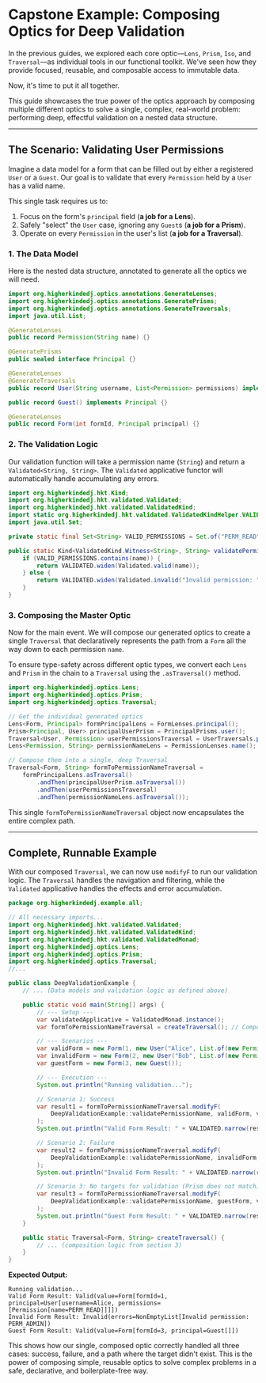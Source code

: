 # Capstone Example: Composing Optics for Deep Validation

In the previous guides, we explored each core optic—`Lens`, `Prism`, `Iso`, and `Traversal`—as individual tools in our functional toolkit. We've seen how they provide focused, reusable, and composable access to immutable data.

Now, it's time to put it all together.

This guide showcases the true power of the optics approach by composing multiple different optics to solve a single, complex, real-world problem: performing deep, effectful validation on a nested data structure.

---

## The Scenario: Validating User Permissions

Imagine a data model for a form that can be filled out by either a registered `User` or a `Guest`. Our goal is to validate that every `Permission` held by a `User` has a valid name.

This single task requires us to:

1. Focus on the form's `principal` field (**a job for a Lens**).
2. Safely "select" the `User` case, ignoring any `Guest`s (**a job for a Prism**).
3. Operate on every `Permission` in the user's list (**a job for a Traversal**).

### 1. The Data Model

Here is the nested data structure, annotated to generate all the optics we will need.

```java
import org.higherkindedj.optics.annotations.GenerateLenses;
import org.higherkindedj.optics.annotations.GeneratePrisms;
import org.higherkindedj.optics.annotations.GenerateTraversals;
import java.util.List;

@GenerateLenses
public record Permission(String name) {}

@GeneratePrisms
public sealed interface Principal {}

@GenerateLenses
@GenerateTraversals
public record User(String username, List<Permission> permissions) implements Principal {}

public record Guest() implements Principal {}

@GenerateLenses
public record Form(int formId, Principal principal) {}
```

### 2. The Validation Logic

Our validation function will take a permission name (`String`) and return a `Validated<String, String>`. The `Validated` applicative functor will automatically handle accumulating any errors.

```java
import org.higherkindedj.hkt.Kind;
import org.higherkindedj.hkt.validated.Validated;
import org.higherkindedj.hkt.validated.ValidatedKind;
import static org.higherkindedj.hkt.validated.ValidatedKindHelper.VALIDATED;
import java.util.Set;

private static final Set<String> VALID_PERMISSIONS = Set.of("PERM_READ", "PERM_WRITE", "PERM_DELETE");

public static Kind<ValidatedKind.Witness<String>, String> validatePermissionName(String name) {
    if (VALID_PERMISSIONS.contains(name)) {
        return VALIDATED.widen(Validated.valid(name));
    } else {
        return VALIDATED.widen(Validated.invalid("Invalid permission: " + name));
    }
}
```

### 3. Composing the Master Optic

Now for the main event. We will compose our generated optics to create a single `Traversal` that declaratively represents the path from a `Form` all the way down to each permission `name`.

To ensure type-safety across different optic types, we convert each `Lens` and `Prism` in the chain to a `Traversal` using the `.asTraversal()` method.

``` java
import org.higherkindedj.optics.Lens;
import org.higherkindedj.optics.Prism;
import org.higherkindedj.optics.Traversal;

// Get the individual generated optics
Lens<Form, Principal> formPrincipalLens = FormLenses.principal();
Prism<Principal, User> principalUserPrism = PrincipalPrisms.user();
Traversal<User, Permission> userPermissionsTraversal = UserTraversals.permissions();
Lens<Permission, String> permissionNameLens = PermissionLenses.name();

// Compose them into a single, deep Traversal
Traversal<Form, String> formToPermissionNameTraversal =
    formPrincipalLens.asTraversal()
        .andThen(principalUserPrism.asTraversal())
        .andThen(userPermissionsTraversal)
        .andThen(permissionNameLens.asTraversal());
```

This single `formToPermissionNameTraversal` object now encapsulates the entire complex path.

---

## Complete, Runnable Example

With our composed `Traversal`, we can now use `modifyF` to run our validation logic. The `Traversal` handles the navigation and filtering, while the `Validated` applicative handles the effects and error accumulation.


``` java
package org.higherkindedj.example.all;

// All necessary imports...
import org.higherkindedj.hkt.validated.Validated;
import org.higherkindedj.hkt.validated.ValidatedKind;
import org.higherkindedj.hkt.validated.ValidatedMonad;
import org.higherkindedj.optics.Lens;
import org.higherkindedj.optics.Prism;
import org.higherkindedj.optics.Traversal;
//...

public class DeepValidationExample {
    // ... (Data models and validation logic as defined above)

    public static void main(String[] args) {
        // --- Setup ---
        var validatedApplicative = ValidatedMonad.instance();
        var formToPermissionNameTraversal = createTraversal(); // Composition from above

        // --- Scenarios ---
        var validForm = new Form(1, new User("Alice", List.of(new Permission("PERM_READ"))));
        var invalidForm = new Form(2, new User("Bob", List.of(new Permission("PERM_ADMIN"))));
        var guestForm = new Form(3, new Guest());

        // --- Execution ---
        System.out.println("Running validation...");

        // Scenario 1: Success
        var result1 = formToPermissionNameTraversal.modifyF(
            DeepValidationExample::validatePermissionName, validForm, validatedApplicative
        );
        System.out.println("Valid Form Result: " + VALIDATED.narrow(result1));

        // Scenario 2: Failure
        var result2 = formToPermissionNameTraversal.modifyF(
            DeepValidationExample::validatePermissionName, invalidForm, validatedApplicative
        );
        System.out.println("Invalid Form Result: " + VALIDATED.narrow(result2));

        // Scenario 3: No targets for validation (Prism does not match)
        var result3 = formToPermissionNameTraversal.modifyF(
            DeepValidationExample::validatePermissionName, guestForm, validatedApplicative
        );
        System.out.println("Guest Form Result: " + VALIDATED.narrow(result3));
    }

    public static Traversal<Form, String> createTraversal() {
        // ... (composition logic from section 3)
    }
}
```

**Expected Output:**

```
Running validation...
Valid Form Result: Valid(value=Form[formId=1, principal=User[username=Alice, permissions=[Permission[name=PERM_READ]]]])
Invalid Form Result: Invalid(errors=NonEmptyList[Invalid permission: PERM_ADMIN])
Guest Form Result: Valid(value=Form[formId=3, principal=Guest[]])
```

This shows how our single, composed optic correctly handled all three cases: success, failure, and a path where the target didn't exist. This is the power of composing simple, reusable optics to solve complex problems in a safe, declarative, and boilerplate-free way.
